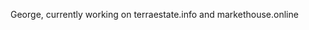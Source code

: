 George, currently working on terraestate.info and markethouse.online
<!---
vidg3t/vidg3t is a ✨ special ✨ repository because its `README.md` (this file) appears on your GitHub profile.
You can click the Preview link to take a look at your changes.
--->
